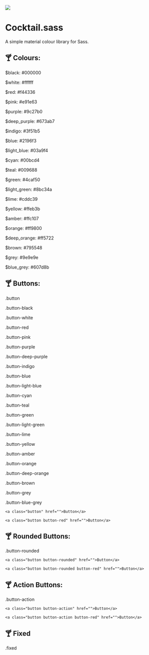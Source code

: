 ![](http://i.imgur.com/bBylLMW.png)
# Cocktail.sass
A simple material colour library for Sass.

## :cocktail: Colours:

$black: #000000

$white: #ffffff

$red: #f44336

$pink: #e91e63

$purple: #9c27b0

$deep_purple: #673ab7

$indigo: #3f51b5

$blue: #2196f3

$light_blue: #03a9f4

$cyan: #00bcd4

$teal: #009688

$green: #4caf50

$light_green: #8bc34a

$lime: #cddc39

$yellow: #ffeb3b

$amber: #ffc107

$orange: #ff9800

$deep_orange: #ff5722

$brown: #795548

$grey: #9e9e9e

$blue_grey: #607d8b

## :cocktail: Buttons:

.button

.button-black

.button-white

.button-red

.button-pink

.button-purple

.button-deep-purple

.button-indigo

.button-blue

.button-light-blue

.button-cyan

.button-teal

.button-green

.button-light-green

.button-lime

.button-yellow

.button-amber

.button-orange

.button-deep-orange

.button-brown

.button-grey

.button-blue-grey

```
<a class="button" href="">Button</a>

<a class="button button-red" href="">Button</a>
```

## :cocktail: Rounded Buttons:

.button-rounded

```
<a class="button button-rounded" href="">Button</a>

<a class="button button-rounded button-red" href="">Button</a>
```

## :cocktail: Action Buttons:

.button-action

```
<a class="button button-action" href="">Button</a>

<a class="button button-action button-red" href="">Button</a>
```

## :cocktail: Fixed

.fixed
